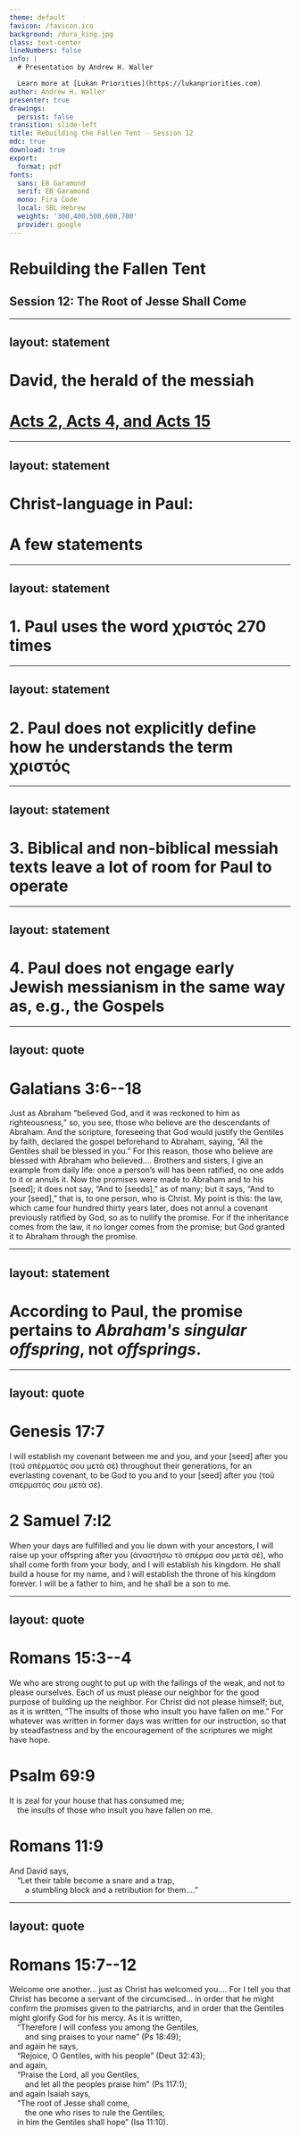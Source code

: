 ```yaml
---
theme: default
favicon: /favicon.ico
background: /dura_king.jpg
class: text-center
lineNumbers: false
info: |
  # Presentation by Andrew H. Waller

  Learn more at [Lukan Priorities](https://lukanpriorities.com)
author: Andrew H. Waller
presenter: true
drawings:
  persist: false
transition: slide-left
title: Rebuilding the Fallen Tent - Session 12
mdc: true
download: true
export:
  format: pdf
fonts:
  sans: EB Garamond
  serif: EB Garamond
  mono: Fira Code
  local: SBL Hebrew
  weights: '300,400,500,600,700'
  provider: google
---
```


# Rebuilding the Fallen Tent

## Session 12: The Root of Jesse Shall Come

---
layout: statement
---

# David, the herald of the messiah
# [Acts 2, Acts 4, and Acts 15](https://www.esv.org/Acts+2/)

---
layout: statement
---

# Christ-language in Paul:
# A few statements

<!--
* The material in this lecture is heavily based on Matthew V. Novenson, *Christ among the Messiahs: Christ Language in Paul and Messiah Language in Ancient Judaism* (New York, N.Y.: Oxford University Press, 2012).

-->

---
layout: statement
---

# 1. Paul uses the word χριστός 270 times

<!--
* Novenson: "Strictly by volume, then, Paul could be called the most messianically interested of any ancient Jewish or Christian author. But of course, things are not so simple. It is not frequency alone but the particular uses of words that matter most for questions of interpretation."
-->

---
layout: statement
---

# 2. Paul does not explicitly define how he understands the term χριστός

<!--
* We don't have phrases like "Jesus is the Christ" or the more specific engagement with messianic traditions that we get in the Gospels.
* This makes Paul rather idiosyncratic within the broader content of early Judaism.
  * On the one hand, Paul uses Christ language with an unusual frequency, far more so than any other early Jewish author.
  * On the other hand, Paul's use of Christ language leaves a large interpretive gap that must be crossed. His usage and understanding of what it means that Jesus is the Christ is not always clear.
* Some interpreters have understood "Christ" to simply be a name or a way to refer to Jesus.
  * On this view, Paul's frequent use of the word χριστός is explained by the status of the term as a name or some other sort of non-messianic title.
  * In some iterations of this view, Paul's understanding of Jesus is stripped of any messianic significance, i.e., Jesus is in fact not the messiah of early Judaism, he is not the rescuer of Israel or the Jewish people. Rather, "Christ" becomes something else, a non-messianic savior for Gentiles, e.g., F. C. Baur; Novenson, 13--19.
    * N.B.: Some forms of this view are driven in no small part by anti-semitic bias and a need to minimize or explain away connections between Christianity and Judaism.
  * Alternatively, as Gentiles begin espousing Christ-belief, they also adopt Christ language but without the Jewish associations (Novenson, 22).
* More recently, some interpreters have attempted a more maximalist approach, where Christ language is all messiah, all the time. This may or may not be the case, depending on the specifics of how language is being used is various contexts.
-->

---
layout: statement
---

# 3. Biblical and non-biblical messiah texts leave a lot of room for Paul to operate

<!--
* On the one hand, the term "Christ" is almost never used in the Jewish scriptures and no singular definition of "the messiah" is presented.
* On the other hand, early Jewish authors consistently use the same texts to constitute their messianic vocabulary: "Not only did the authors of ancient messiah texts find their messiahs in the Jewish scriptures; they found them in the same particular scriptures.... Perhaps the most striking feature of this list of scriptures frequently cited in later messiah texts is that none of them actually contains the word 'messiah'" (Novenson, 57--58).
  * These texts are then interpreted in various ways.
  * The point here is that the presence or absence of Christ language is not reliably determinative of meaning.
  * We need to look at how a particular author, in this case Paul, particularly uses Christ language in conversation with the Jewish scriptures.
-->

---
layout: statement
---

# 4. Paul does not engage early Jewish messianism in the same way as, e.g., the Gospels

---
layout: quote 
---

# Galatians 3:6--18

Just as Abraham “believed God, and it was reckoned to him as righteousness,” so, you see, those who believe are the descendants of Abraham.
And the scripture, foreseeing that God would justify the Gentiles by faith, declared the gospel beforehand to Abraham, saying, “All the Gentiles shall be blessed in you.”
For this reason, those who believe are blessed with Abraham who believed\.\.\.\.
Brothers and sisters, I give an example from daily life: once a person’s will has been ratified, no one adds to it or annuls it.
Now the promises were made to Abraham and to his \[seed\]; it does not say, “And to \[seeds\],” as of many; but it says, “And to your \[seed\],” that is, <span v-mark="{ color: '#b5595f', type: 'highlight', click: 1 }">to one person, who is Christ.</span>
My point is this: the law, which came four hundred thirty years later, does not annul a covenant previously ratified by God, so as to nullify the promise.
For if the inheritance comes from the law, it no longer comes from the promise; but God granted it to Abraham through the promise.

---
layout: statement
---

# According to Paul, the promise pertains to *Abraham's singular offspring*, not *offsprings*.

<!--
* Some translations unhelpfully use "offspring," which obscures the singular/plural difference in English: οὐ λέγει· καὶ τοῖς σπέρμασιν, ὡς ἐπὶ πολλῶν ἀλλʼ ὡς ἐφʼ ἑνός καὶ τῷ σπέρματί σου, ὅς ἐστιν Χριστός (Gal 3:16).
-->

---
layout: quote
---

# Genesis 17:7
I will establish my covenant between me and you, and your \[seed\] after you (τοῦ σπέρματός σου μετὰ σὲ) throughout their generations, for an everlasting covenant, to be God to you and to your \[seed\] after you (τοῦ σπέρματός σου μετὰ σέ).

# 2 Samuel 7:l2
When your days are fulfilled and you lie down with your ancestors, I will raise up your offspring after you (ἀναστήσω τὸ σπέρμα σου μετὰ σέ), who shall come forth from your body, and I will establish his kingdom.
He shall build a house for my name, and I will establish the throne of his kingdom forever.
I will be a father to him, and he shall be a son to me.

<!--
* Paul's reading of the promises to Abraham as being fulfilled not in *Jesus* but in *Christ* is significant.
* The idea isn't so much that Jesus is in some way the fulfillment of the promises to Abraham, but that God has fulfilled those promises *in messiah*. That messiah happens to be Jesus. The fulfillment of the promise to David is the fulfillment of the promise to Abraham.
* The fulfillment of the by-faith covenant is also the fulfillment of the specific promises made by God concerning Israel's monarchy. These two things are not separable.
-->

---
layout: quote 
---

# Romans 15:3--4

We who are strong ought to put up with the failings of the weak, and not to please ourselves.
Each of us must please our neighbor for the good purpose of building up the neighbor.
For Christ did not please himself; but, as it is written, “The insults of those who insult you have fallen on me.”
For whatever was written in former days was written for our instruction, so that by steadfastness and by the encouragement of the scriptures we might have hope.

# Psalm 69:9
It is zeal for your house that has consumed me;\
&emsp;the insults of those who insult you have fallen on me.

# Romans 11:9
And David says,\
&emsp;“Let their table become a snare and a trap,\
&emsp;&emsp;a stumbling block and a retribution for them\.\.\.\.”


<!--
* This is clearly a scriptural citation, but Paul does not mention David himself, even though this is a David-psalm.
  * It is not the case that Paul is unaware of the David connection or doesn't care about it; he quotes the same psalm earlier in Romans and attributes the words to David himself (Rom 11:9).
  * Paul seems to be consciously removing these words from the mouth of David and placing them in the mouth of Jesus such that the words of Prophet David become the words of Christ the servant.
* David's prophetic voice is not the only voice that is available when reading the Psalms in a prophetic way. Jesus's voice can also serve to sing the psalm in reference to different circumstances. This prophetic revoicing is the basis for encouragement for the church from the scriptures.
-->

---
layout: quote
---

# Romans 15:7--12

Welcome one another... just as Christ has welcomed you\.\.\.\.
For I tell you that Christ has become a servant of the circumcised... in order that he might confirm the promises given to the patriarchs, and in order that the Gentiles might glorify God for his mercy.
As it is written,\
&emsp;“Therefore I will confess you among the Gentiles,\
&emsp;&emsp;and sing praises to your name” (Ps 18:49);\
and again he says,\
&emsp;“Rejoice, O Gentiles, with his people” (Deut 32:43);\
and again,\
&emsp;“Praise the Lord, all you Gentiles,\
&emsp;&emsp;and let all the peoples praise him” (Ps 117:1);\
and again Isaiah says,\
&emsp;“The root of Jesse shall come,\
&emsp;&emsp;the one who rises to rule the Gentiles;\
&emsp;in him the Gentiles shall hope” (Isa 11:10).
